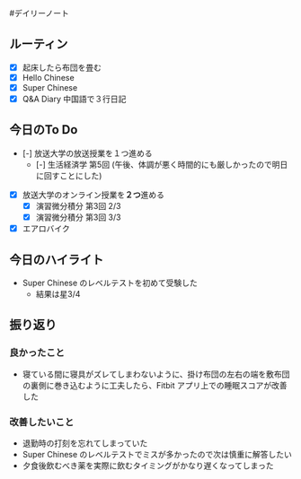 #デイリーノート
## ルーティン
- [x] 起床したら布団を畳む
- [x] Hello Chinese
- [x] Super Chinese
- [x] Q&A Diary 中国語で３行日記
## 今日のTo Do
- [-] 放送大学の放送授業を１つ進める
	- [-] 生活経済学 第5回 (午後、体調が悪く時間的にも厳しかったので明日に回すことにした)
- [x] 放送大学のオンライン授業を**２つ**進める
	- [x] 演習微分積分 第3回 2/3
	- [x] 演習微分積分 第3回 3/3
- [x] エアロバイク
## 今日のハイライト
- Super Chinese のレベルテストを初めて受験した
	- 結果は星3/4
## 振り返り
### 良かったこと
- 寝ている間に寝具がズレてしまわないように、掛け布団の左右の端を敷布団の裏側に巻き込むように工夫したら、Fitbit アプリ上での睡眠スコアが改善した
### 改善したいこと
- 退勤時の打刻を忘れてしまっていた
- Super Chinese のレベルテストでミスが多かったので次は慎重に解答したい
- 夕食後飲むべき薬を実際に飲むタイミングがかなり遅くなってしまった
